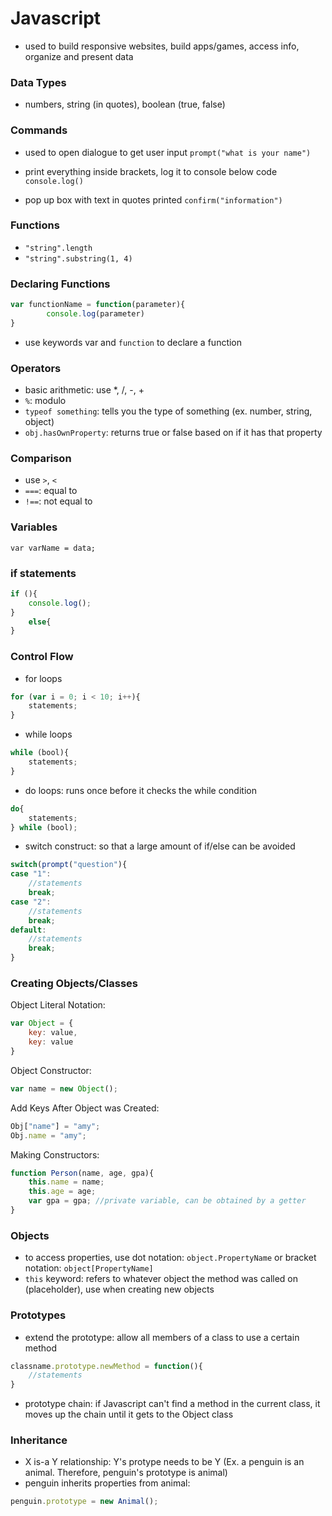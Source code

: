 # Javascript 

* used to build responsive websites, build apps/games, access info, organize and present data 

### Data Types 
* numbers, string (in quotes), boolean (true, false)

### Commands
* used to open dialogue to get user input
`prompt("what is your name")`

* print everything inside brackets, log it to console below code
`console.log()`

* pop up box with text in quotes printed 
`confirm("information")`

### Functions 
* `"string".length`
* `"string".substring(1, 4)`

### Declaring Functions 
```javascript 
var functionName = function(parameter){
		console.log(parameter)
}
```
* use keywords var and `function` to declare a function

### Operators
* basic arithmetic: use *, /, -, +
* `%`: modulo
* `typeof something`: tells you the type of something (ex. number, string, object) 
* `obj.hasOwnProperty`: returns true or false based on if it has that property

### Comparison 
* use `>`, `<` 
* `===`: equal to
* `!==`: not equal to 

### Variables 
`var varName = data;`

### if statements 
```javascript 
if (){
	console.log();
}
	else{
}
```

### Control Flow
* for loops 
```javascript 
for (var i = 0; i < 10; i++){
    statements;
}
```

* while loops
```javascript 
while (bool){
    statements;
}
```
* do loops: runs once before it checks the while condition
```javascript 
do{
    statements;
} while (bool); 
```

* switch construct: so that a large amount of if/else can be avoided 
```javascript 
switch(prompt("question"){
case "1": 
    //statements
    break; 
case "2": 
    //statements
    break;
default: 
    //statements
    break;
}
```

### Creating Objects/Classes
Object Literal Notation:
```javascript 
var Object = {
    key: value, 
    key: value
}
```

Object Constructor: 
```javascript
var name = new Object();
```

Add Keys After Object was Created: 
```javascript  
Obj["name"] = "amy";
Obj.name = "amy";
```

Making Constructors:
```javascript 
function Person(name, age, gpa){
	this.name = name;
	this.age = age;
	var gpa = gpa; //private variable, can be obtained by a getter
}
```

### Objects 
* to access properties, use dot notation: `object.PropertyName` or bracket notation: `object[PropertyName]`
* `this` keyword: refers to whatever object the method was called on (placeholder), use when creating new objects 

### Prototypes 
* extend the prototype: allow all members of a class to use a certain method 
```javascript 
classname.prototype.newMethod = function(){
	//statements
}
```
* prototype chain: if Javascript can't find a method in the current class, it moves up the chain until it gets to the Object class

### Inheritance 
* X is-a Y relationship: Y's protype needs to be Y (Ex. a penguin is an animal. Therefore, penguin's prototype is animal) 
* penguin inherits properties from animal:
```javascript 
penguin.prototype = new Animal();
```
